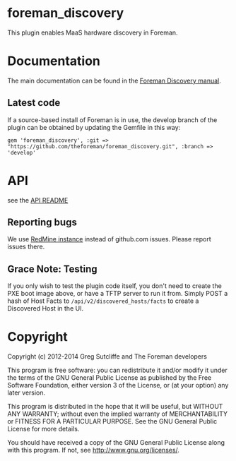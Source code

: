 # foreman\_discovery

This plugin enables MaaS hardware discovery in Foreman.

# Documentation

The main documentation can be found in the [Foreman Discovery manual](http://theforeman.org/plugins/foreman_discovery/).

## Latest code

If a source-based install of Foreman is in use, the develop
branch of the plugin can be obtained by updating the Gemfile in this way:

    gem 'foreman_discovery', :git => "https://github.com/theforeman/foreman_discovery.git", :branch => 'develop'

# API

see the [API README](README.api.md)

## Reporting bugs

We use [RedMine instance](http://projects.theforeman.org/projects/discovery/issues)
instead of github.com issues. Please report issues there.

## Grace Note: Testing

If you only wish to test the plugin code itself, you don't need to create the PXE boot
image above, or have a TFTP server to run it from. Simply POST a hash of Host Facts to
`/api/v2/discovered_hosts/facts` to create a Discovered Host in the UI.

# Copyright

Copyright (c) 2012-2014 Greg Sutcliffe and The Foreman developers

This program is free software: you can redistribute it and/or modify
it under the terms of the GNU General Public License as published by
the Free Software Foundation, either version 3 of the License, or
(at your option) any later version.

This program is distributed in the hope that it will be useful,
but WITHOUT ANY WARRANTY; without even the implied warranty of
MERCHANTABILITY or FITNESS FOR A PARTICULAR PURPOSE.  See the
GNU General Public License for more details.

You should have received a copy of the GNU General Public License
along with this program.  If not, see <http://www.gnu.org/licenses/>.
